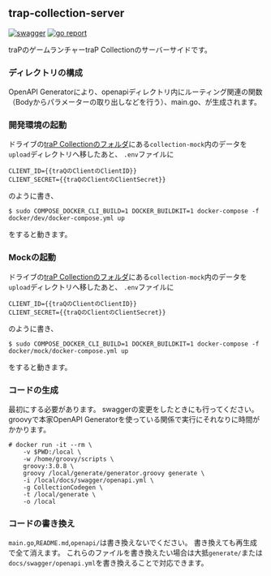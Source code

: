 ## trap-collection-server
[![swagger](https://img.shields.io/badge/swagger-docs-brightgreen)](https://apis.trap.jp/?urls.primaryName=traP%20Collection)
[![go report](https://goreportcard.com/badge/traPtitech/trap-collection-server)](https://goreportcard.com/report/traPtitech/trap-collection-server)

traPのゲームランチャーtraP Collectionのサーバーサイドです。

### ディレクトリの構成
OpenAPI Generatorにより、openapiディレクトリ内にルーティング関連の関数（Bodyからパラメーターの取り出しなどを行う）、main.go、が生成されます。

### 開発環境の起動
ドライブの[traP Collectionのフォルダ](https://drive.trap.jp/f/399071)にある`collection-mock`内のデータを`upload`ディレクトリへ移したあと、
`.env`ファイルに
```
CLIENT_ID={{traQのClientのClientID}}
CLIENT_SECRET={{traQのClientのClientSecret}}
```
のように書き、
```
$ sudo COMPOSE_DOCKER_CLI_BUILD=1 DOCKER_BUILDKIT=1 docker-compose -f docker/dev/docker-compose.yml up
```
をすると動きます。

### Mockの起動
ドライブの[traP Collectionのフォルダ](https://drive.trap.jp/f/399071)にある`collection-mock`内のデータを`upload`ディレクトリへ移したあと、
`.env`ファイルに
```
CLIENT_ID={{traQのClientのClientID}}
CLIENT_SECRET={{traQのClientのClientSecret}}
```
のように書き、
```
$ sudo COMPOSE_DOCKER_CLI_BUILD=1 DOCKER_BUILDKIT=1 docker-compose -f docker/mock/docker-compose.yml up
```
をすると動きます。

### コードの生成
最初にする必要があります。
swaggerの変更をしたときにも行ってください。
groovyで本家OpenAPI Generatorを使っている関係で実行にそれなりに時間がかかります。
```
# docker run -it --rm \
    -v $PWD:/local \
    -w /home/groovy/scripts \
    groovy:3.0.8 \
    groovy /local/generate/generator.groovy generate \
    -i /local/docs/swagger/openapi.yml \
    -g CollectionCodegen \
    -t /local/generate \
    -o /local
```

### コードの書き換え
`main.go`,`README.md`,`openapi/`は書き換えないでください。
書き換えても再生成で全て消えます。
これらのファイルを書き換えたい場合は大抵`generate/`または`docs/swagger/openapi.yml`を書き換えることで対応できます。
